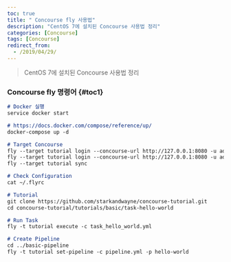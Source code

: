 ```yaml
---
toc: true
title: " Concourse fly 사용법"
description: "CentOS 7에 설치된 Concourse 사용법 정리"
categories: [Concourse]
tags: [Concourse]
redirect_from:
  - /2019/04/29/
---
```


> CentOS 7에 설치된 Concourse 사용법 정리

###  Concourse fly 명령어 {#toc1}

```md
# Docker 실행
service docker start

# https://docs.docker.com/compose/reference/up/
docker-compose up -d

# Target Concourse
fly --target tutorial login --concourse-url http://127.0.0.1:8080 -u admin -p admin --ca-cert ~/ca.cer
fly --target tutorial login --concourse-url http://127.0.0.1:8080 -u admin -p admin --insecure
fly --target tutorial sync

# Check Configuration
cat ~/.flyrc

# Tutorial
git clone https://github.com/starkandwayne/concourse-tutorial.git
cd concourse-tutorial/tutorials/basic/task-hello-world

# Run Task
fly -t tutorial execute -c task_hello_world.yml

# Create Pipeline
cd ../basic-pipeline
fly -t tutorial set-pipeline -c pipeline.yml -p hello-world

```

[^1]: This is a footnote.

[kramdown]: https://kramdown.gettalong.org/
[My Blog]: https://marindie.github.io